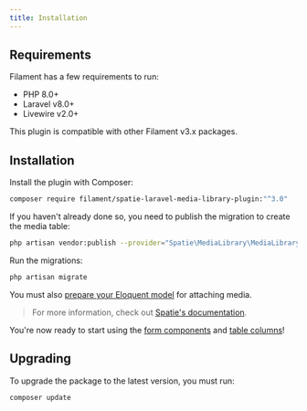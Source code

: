 ```yaml
---
title: Installation
---
```


## Requirements

Filament has a few requirements to run:

- PHP 8.0+
- Laravel v8.0+
- Livewire v2.0+

This plugin is compatible with other Filament v3.x packages.

## Installation

Install the plugin with Composer:

```bash
composer require filament/spatie-laravel-media-library-plugin:"^3.0"
```

If you haven't already done so, you need to publish the migration to create the media table:

```bash
php artisan vendor:publish --provider="Spatie\MediaLibrary\MediaLibraryServiceProvider" --tag="migrations"
```

Run the migrations:

```bash
php artisan migrate
```

You must also [prepare your Eloquent model](https://spatie.be/docs/laravel-medialibrary/basic-usage/preparing-your-model) for attaching media.

> For more information, check out [Spatie's documentation](https://spatie.be/docs/laravel-medialibrary).

You're now ready to start using the [form components](form-components) and [table columns](table-columns)!

## Upgrading

To upgrade the package to the latest version, you must run:

```bash
composer update
```
